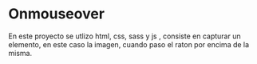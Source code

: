 # Onmouseover
En este proyecto se utlizo html, css, sass y js , consiste en capturar un elemento, en este caso la imagen,
cuando paso el raton por encima de la misma.
